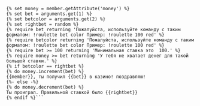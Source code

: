 ```{% global random = random(['red', 'black', 'black', 'black', 'black', 'black', 'black', 'red' , 'red' , 'red' , 'red', 'red' , 'red' , 'red' , 'red' , 'red' , 'red' , 'red' , 'black', 'black', 'black', 'black', 'black', 'black', 'Lose']) %}
{% set money = member.getAttribute('money') %}
{% set bet = arguments.get(1) %}
{% set betcolor = arguments.get(2) %}
{% set rightbet = random %}
{% require bet returning 'Пожалуйста, используйте команду с таким форматом: !roulette bet color Пример: !roulette 100 red' %}
{% require betcolor returning 'Пожалуйста, используйте команду с таким форматом: !roulette bet color Пример: !roulette 100 red' %}
{% require bet >= 100 returning 'Минимальная ставка это  100.' %}
{% require money >= bet returning 'У тебя не хватает денег для такой большой ставки.' %}
{% if betcolor == rightbet %}
{% do money.increment(bet) %}
{{member}}, ты получил {{bet}} в казино! поздравляю!
{%- else -%}
{% do money.decrement(bet) %}
Ты проиграл. Правильной ставкой было {{rightbet}}
{% endif %}```